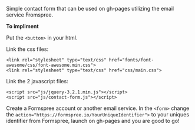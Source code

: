 
Simple contact form that can be used on gh-pages utilizing the email service Fromspree. 

**To impliment** 

Put the ```<button>``` in your html. 

Link the css files:

```<link rel="stylesheet" type="text/css" href="fonts/font-awesome/css/font-awesome.min.css">``` <br>
```<link rel="stylesheet" type="text/css" href="css/main.css">```

Link the 2 javascript files:

```<script src="js/jquery-3.2.1.min.js"></script>```<br>
```<script src="js/contact-form.js"></script>```

Create a Formspree account or another email service. In the ```<form>``` change the ```action="https://formspree.io/YourUniqueIdentifier">``` to your uniques identifier from Formspree, launch on gh-pages and you are good to go!
